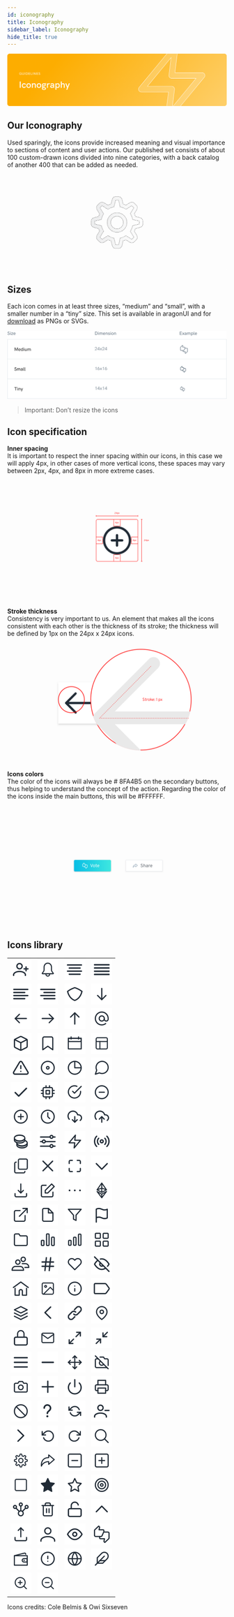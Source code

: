 ```yaml
---
id: iconography
title: Iconography
sidebar_label: Iconography
hide_title: true
---
```


![](/docs/assets/designSystem/covers/iconography.png)


## Our Iconography

Used sparingly, the icons provide increased meaning and visual importance to sections of content and user actions. Our published set consists of about 100 custom-drawn icons divided into nine categories, with a back catalog of another 400 that can be added as needed.

![](/docs/assets/designSystem/guidelines/iconography.png)

## Sizes

Each icon comes in at least three sizes, “medium” and “small”, with a smaller number in a “tiny” size. This set is available in aragonUI and for [download](/docs/assets/designSystem/guidelines/icons/Aragon_icons.zip) as PNGs or SVGs.

![](/docs/assets/designSystem/guidelines/sizes.png)

> Important: Don’t resize the icons

## Icon specification

**Inner spacing**<br>
It is important to respect the inner spacing within our icons, in this case we will apply 4px, in other cases of more vertical icons, these spaces may vary between 2px, 4px, and 8px in more extreme cases.


![](/docs/assets/designSystem/guidelines/secure-space.svg)

**Stroke thickness**<br>
Consistency is very important to us. An element that makes all the icons consistent with each other is the thickness of its stroke; the thickness will be defined by 1px on the 24px x 24px icons.

![](/docs/assets/designSystem/guidelines/weight.svg)

**Icons colors**<br>
The color of the icons will always be # 8FA4B5 on the secondary buttons, thus helping to understand the concept of the action. Regarding the color of the icons inside the main buttons, this will be #FFFFFF.

![](/docs/assets/designSystem/guidelines/color-icons.svg)

## Icons library

<div class="iconography-table">


|           |           |         |         |       
| ----------|---------- | --------| --------|
| ![](/docs/assets/designSystem/guidelines/icons/Add-user.svg) | ![](/docs/assets/designSystem/guidelines/icons/Alert.svg)  | ![](/docs/assets/designSystem/guidelines/icons/Align-center.svg) | ![](/docs/assets/designSystem/guidelines/icons/Align-justify.svg)  |
| ![](/docs/assets/designSystem/guidelines/icons/Align-left.svg) | ![](/docs/assets/designSystem/guidelines/icons/Align-right.svg)  | ![](/docs/assets/designSystem/guidelines/icons/Aragon.svg) | ![](/docs/assets/designSystem/guidelines/icons/Arrow-down.svg)  |
| ![](/docs/assets/designSystem/guidelines/icons/Arrow-left.svg) | ![](/docs/assets/designSystem/guidelines/icons/Arrow-right.svg)  | ![](/docs/assets/designSystem/guidelines/icons/Arrow-up.svg) | ![](/docs/assets/designSystem/guidelines/icons/At-sign.svg)  |
| ![](/docs/assets/designSystem/guidelines/icons/Block.svg) | ![](/docs/assets/designSystem/guidelines/icons/Bookmark.svg)  | ![](/docs/assets/designSystem/guidelines/icons/Calendar.svg) | ![](/docs/assets/designSystem/guidelines/icons/Canvas.svg)  |
| ![](/docs/assets/designSystem/guidelines/icons/Caution.svg) | ![](/docs/assets/designSystem/guidelines/icons/Center.svg)  | ![](/docs/assets/designSystem/guidelines/icons/Chart.svg) | ![](/docs/assets/designSystem/guidelines/icons/Chat.svg)  |
| ![](/docs/assets/designSystem/guidelines/icons/Check.svg) | ![](/docs/assets/designSystem/guidelines/icons/Chip.svg)  | ![](/docs/assets/designSystem/guidelines/icons/Circle-check.svg) | ![](/docs/assets/designSystem/guidelines/icons/Circle-minus.svg)  |
| ![](/docs/assets/designSystem/guidelines/icons/Circle-plus.svg) | ![](/docs/assets/designSystem/guidelines/icons/Clock.svg)  | ![](/docs/assets/designSystem/guidelines/icons/Cloud-download.svg) | ![](/docs/assets/designSystem/guidelines/icons/Cloud-upload.svg)  |
| ![](/docs/assets/designSystem/guidelines/icons/Coin.svg) | ![](/docs/assets/designSystem/guidelines/icons/Configuration.svg)  | ![](/docs/assets/designSystem/guidelines/icons/Connect.svg) | ![](/docs/assets/designSystem/guidelines/icons/Connection.svg)  |
| ![](/docs/assets/designSystem/guidelines/icons/Copy.svg) | ![](/docs/assets/designSystem/guidelines/icons/Cross.svg)  | ![](/docs/assets/designSystem/guidelines/icons/Dashed-square.svg) | ![](/docs/assets/designSystem/guidelines/icons/Down.svg)  |
| ![](/docs/assets/designSystem/guidelines/icons/Download.svg) | ![](/docs/assets/designSystem/guidelines/icons/Edit.svg)  | ![](/docs/assets/designSystem/guidelines/icons/Ellipsis.svg) | ![](/docs/assets/designSystem/guidelines/icons/Ethereum.svg)  |
| ![](/docs/assets/designSystem/guidelines/icons/External.svg) | ![](/docs/assets/designSystem/guidelines/icons/File.svg)  | ![](/docs/assets/designSystem/guidelines/icons/Filter.svg) | ![](/docs/assets/designSystem/guidelines/icons/Flag.svg)  |
| ![](/docs/assets/designSystem/guidelines/icons/Folder.svg) | ![](/docs/assets/designSystem/guidelines/icons/Graph.svg)  | ![](/docs/assets/designSystem/guidelines/icons/Graph-2.svg) | ![](/docs/assets/designSystem/guidelines/icons/Grid.svg)  |
| ![](/docs/assets/designSystem/guidelines/icons/Group.svg) | ![](/docs/assets/designSystem/guidelines/icons/Hash.svg)  | ![](/docs/assets/designSystem/guidelines/icons/Heart.svg) | ![](/docs/assets/designSystem/guidelines/icons/Hide.svg)  |
| ![](/docs/assets/designSystem/guidelines/icons/Home.svg) | ![](/docs/assets/designSystem/guidelines/icons/Image.svg)  | ![](/docs/assets/designSystem/guidelines/icons/Info.svg) | ![](/docs/assets/designSystem/guidelines/icons/Label.svg)  |
| ![](/docs/assets/designSystem/guidelines/icons/Layers.svg) | ![](/docs/assets/designSystem/guidelines/icons/Left.svg)  | ![](/docs/assets/designSystem/guidelines/icons/Link.svg) | ![](/docs/assets/designSystem/guidelines/icons/Location.svg)  |
| ![](/docs/assets/designSystem/guidelines/icons/Lock.svg) | ![](/docs/assets/designSystem/guidelines/icons/Mail.svg)  | ![](/docs/assets/designSystem/guidelines/icons/Maximize.svg) | ![](/docs/assets/designSystem/guidelines/icons/Minimize.svg)  |
| ![](/docs/assets/designSystem/guidelines/icons/Menu.svg) | ![](/docs/assets/designSystem/guidelines/icons/Minus.svg)  | ![](/docs/assets/designSystem/guidelines/icons/Move.svg) | ![](/docs/assets/designSystem/guidelines/icons/No-picture.svg)  |
| ![](/docs/assets/designSystem/guidelines/icons/Picture.svg) | ![](/docs/assets/designSystem/guidelines/icons/Plus.svg)  | ![](/docs/assets/designSystem/guidelines/icons/Power.svg) | ![](/docs/assets/designSystem/guidelines/icons/Print.svg)  |
| ![](/docs/assets/designSystem/guidelines/icons/Prohibited.svg) | ![](/docs/assets/designSystem/guidelines/icons/Question.svg)  | ![](/docs/assets/designSystem/guidelines/icons/Refresh.svg) | ![](/docs/assets/designSystem/guidelines/icons/Remove-user.svg)  |
| ![](/docs/assets/designSystem/guidelines/icons/Right.svg) | ![](/docs/assets/designSystem/guidelines/icons/Rotate-left.svg)  | ![](/docs/assets/designSystem/guidelines/icons/Rotate-right.svg) | ![](/docs/assets/designSystem/guidelines/icons/Search.svg)  |
| ![](/docs/assets/designSystem/guidelines/icons/Settings.svg) | ![](/docs/assets/designSystem/guidelines/icons/Share.svg)  | ![](/docs/assets/designSystem/guidelines/icons/Square-minus.svg) | ![](/docs/assets/designSystem/guidelines/icons/Square-plus.svg)  |
| ![](/docs/assets/designSystem/guidelines/icons/Square.svg) | ![](/docs/assets/designSystem/guidelines/icons/Star-filled.svg)  | ![](/docs/assets/designSystem/guidelines/icons/Star.svg) | ![](/docs/assets/designSystem/guidelines/icons/Target.svg)  |
| ![](/docs/assets/designSystem/guidelines/icons/Token.svg) | ![](/docs/assets/designSystem/guidelines/icons/Trash.svg)  | ![](/docs/assets/designSystem/guidelines/icons/Unlock.svg) | ![](/docs/assets/designSystem/guidelines/icons/Up.svg)  |
| ![](/docs/assets/designSystem/guidelines/icons/Upload.svg) | ![](/docs/assets/designSystem/guidelines/icons/User.svg)  | ![](/docs/assets/designSystem/guidelines/icons/View.svg) | ![](/docs/assets/designSystem/guidelines/icons/Vote.svg)  |
| ![](/docs/assets/designSystem/guidelines/icons/Wallet.svg) | ![](/docs/assets/designSystem/guidelines/icons/Warning.svg)  | ![](/docs/assets/designSystem/guidelines/icons/World.svg) | ![](/docs/assets/designSystem/guidelines/icons/Write.svg)  |
| ![](/docs/assets/designSystem/guidelines/icons/Zoom-in.svg) | ![](/docs/assets/designSystem/guidelines/icons/Zoom-out.svg)  |  

</div>

Icons credits: Cole Belmis & Owi Sixseven
